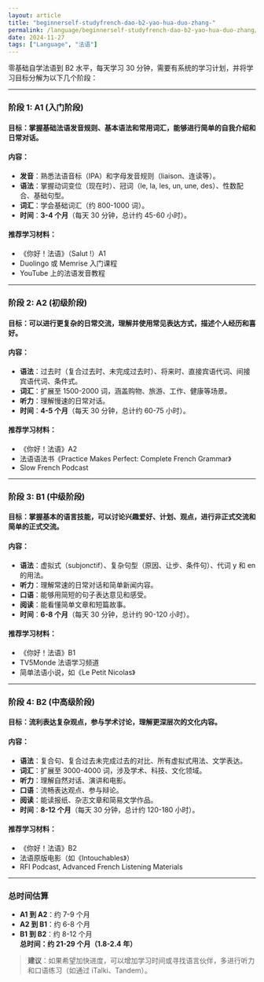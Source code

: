 ```yaml
---
layout: article
title: "beginnerself-studyfrench-dao-b2-yao-hua-duo-zhang-"
permalink: /language/beginnerself-studyfrench-dao-b2-yao-hua-duo-zhang/
date: 2024-11-27
tags: ["Language", "法语"]
---
```


零基础自学法语到 B2 水平，每天学习 30 分钟，需要有系统的学习计划，并将学习目标分解为以下几个阶段：

---

### **阶段 1: A1 (入门阶段)**  
#### **目标**：掌握基础法语发音规则、基本语法和常用词汇，能够进行简单的自我介绍和日常对话。  
#### **内容**：  
- **发音**：熟悉法语音标（IPA）和字母发音规则（liaison、连读等）。  
- **语法**：掌握动词变位（现在时）、冠词（le, la, les, un, une, des）、性数配合、基础句型。  
- **词汇**：学会基础词汇（约 800-1000 词）。  
- **时间**：**3-4 个月**（每天 30 分钟，总计约 45-60 小时）。  
#### **推荐学习材料**：  
- 《你好！法语》（Salut !）A1  
- Duolingo 或 Memrise 入门课程  
- YouTube 上的法语发音教程  

---

### **阶段 2: A2 (初级阶段)**  
#### **目标**：可以进行更复杂的日常交流，理解并使用常见表达方式，描述个人经历和喜好。  
#### **内容**：  
- **语法**：过去时（复合过去时、未完成过去时）、将来时、直接宾语代词、间接宾语代词、条件式。  
- **词汇**：扩展至 1500-2000 词，涵盖购物、旅游、工作、健康等场景。  
- **听力**：理解慢速的日常对话。  
- **时间**：**4-5 个月**（每天 30 分钟，总计约 60-75 小时）。  
#### **推荐学习材料**：  
- 《你好！法语》A2  
- 法语语法书《Practice Makes Perfect: Complete French Grammar》  
- Slow French Podcast  

---

### **阶段 3: B1 (中级阶段)**  
#### **目标**：掌握基本的语言技能，可以讨论兴趣爱好、计划、观点，进行非正式交流和简单的正式交流。  
#### **内容**：  
- **语法**：虚拟式（subjonctif）、复杂句型（原因、让步、条件句）、代词 y 和 en 的用法。  
- **听力**：理解常速的日常对话和简单新闻内容。  
- **口语**：能够用简短的句子表达意见和感受。  
- **阅读**：能看懂简单文章和短篇故事。  
- **时间**：**6-8 个月**（每天 30 分钟，总计约 90-120 小时）。  
#### **推荐学习材料**：  
- 《你好！法语》B1  
- TV5Monde 法语学习频道  
- 简单法语小说，如《Le Petit Nicolas》

---

### **阶段 4: B2 (中高级阶段)**  
#### **目标**：流利表达复杂观点，参与学术讨论，理解更深层次的文化内容。  
#### **内容**：  
- **语法**：复合句、复合过去未完成过去的对比、所有虚拟式用法、文学表达。  
- **词汇**：扩展至 3000-4000 词，涉及学术、科技、文化领域。  
- **听力**：理解自然对话、演讲和电影。  
- **口语**：流畅表达观点、参与辩论。  
- **阅读**：能读报纸、杂志文章和简易文学作品。  
- **时间**：**8-12 个月**（每天 30 分钟，总计约 120-180 小时）。  
#### **推荐学习材料**：  
- 《你好！法语》B2  
- 法语原版电影（如《Intouchables》）  
- RFI Podcast, Advanced French Listening Materials  

---

### **总时间估算**  
- **A1 到 A2**：约 7-9 个月  
- **A2 到 B1**：约 6-8 个月  
- **B1 到 B2**：约 8-12 个月  
**总时间：约 21-29 个月（1.8-2.4 年）**

> **建议**：如果希望加快进度，可以增加学习时间或寻找语言伙伴，多进行听力和口语练习（如通过 iTalki、Tandem）。